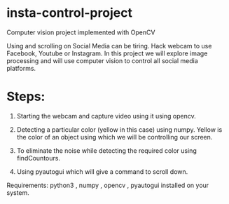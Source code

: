 # insta-control-project

Computer vision project implemented with OpenCV

Using and scrolling on Social Media can be tiring. Hack webcam to use Facebook, Youtube or Instagram.
In this project we will explore image processing and will use computer vision to control all social media platforms. 

# Steps:

1) Starting the webcam and capture video using it using opencv.

2) Detecting a particular color (yellow in this case) using numpy. Yellow is the color of an object using which we will be controlling our screen.

3) To eliminate the noise while detecting the required color using findCountours.

4) Using pyautogui which will give a command to scroll down.

Requirements: python3 , numpy , opencv , pyautogui installed on your system.

